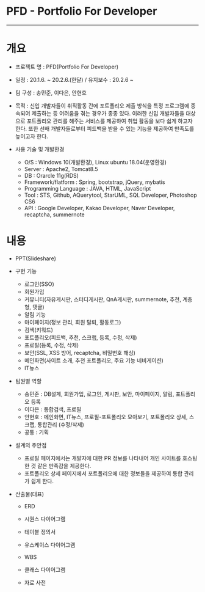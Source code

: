 # PFD - Portfolio For Developer
-----


# 개요
* 프로젝트 명 : PFD(Portfolio For Developer)

* 일정 : 20.1.6. ~ 20.2.6.(한달) / 유지보수 : 20.2.6 ~

* 팀 구성 : 송민준, 이다은, 안현호

* 목적 : 신입 개발자들이 취직활동 간에 포트폴리오 제출 방식을 특정 프로그램에 종속되어 제출하는 등
           어려움을 겪는 경우가 종종 있다. 이러한 신입 개발자들을 대상으로 포트폴리오 관리를 해주는
           서비스를 제공하여 취업 활동을 보다 쉽게 하고자 한다. 또한 선배 개발자들로부터 피드백을 받을
           수 있는 기능을 제공하여 만족도를 높이고자 한다.
           
* 사용 기술 및 개발환경
   - O/S : Windows 10(개발환경), Linux ubuntu 18.04(운영환경)
   - Server : Apache2, Tomcat8.5
   - DB : Orarcle 11g(RDS)
   - Framework/flatform : Spring, bootstrap, jQuery, mybatis
   - Programming Language : JAVA, HTML, JavaScript
   - Tool : STS, Github, AQuerytool, StarUML, SQL Developer, Photoshop CS6
   - API : Google Developer, Kakao Developer, Naver Developer, recaptcha, summernote
   
# 내용
* PPT(Slideshare)

* 구현 기능
   - 로그인(SSO)
   - 회원가입
   - 커뮤니티(자유게시판, 스터디게시판, QnA게시판, summernote, 추천, 계층형, 댓글)
   - 알림 기능
   - 마이페이지(정보 관리, 회원 탈퇴, 활동로그)
   - 검색(키워드)
   - 포트폴리오(피드백, 추천, 스크랩, 등록, 수정, 삭제)
   - 프로필(등록, 수정, 삭제)
   - 보안(SSL, XSS 방어, recaptcha, 비밀번호 해싱)
   - 메인화면(사이트 소개, 추천 포트폴리오, 주요 기능 네비게이션)
   - IT뉴스
   
* 팀원별 역할
   - 송민준 : DB설계, 회원가입, 로그인, 게시판, 보안, 마이페이지, 알림, 포트폴리오 등록
   - 이다은 : 통합검색, 프로필
   - 안현호 : 메인화면, IT뉴스, 프로필-포트폴리오 모아보기, 포트폴리오 상세, 스크랩, 통합관리 (수정/삭제)
   - 공통 : 기획
   
* 설계의 주안점
   - 프로필 페이지에서는 개발자에 대한 PR 정보를 나타내어 개인 사이트를 호스팅한 것 같은 만족감을 제공한다.
   - 포트폴리오 상세 페이지에서 포트폴리오에 대한 정보들을 제공하여 통합 관리가 쉽게 한다. 
      
* 산출물(대표)
   - ERD
   
   - 시퀀스 다이어그램
   
   - 테이블 정의서
  
   - 유스케이스 다이어그램
  
   - WBS
   
   - 클래스 다이어그램
   
   - 자료 사전
